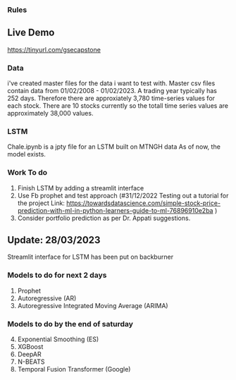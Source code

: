 ### Rules

## Live Demo
https://tinyurl.com/gsecapstone

### Data
i've created master files for the data i want to test with.
Master csv files contain data from 01/02/2008 - 01/02/2023.
A trading year typically has 252 days. 
Therefore there are approxiately 3,780 time-series values for each stock. There are 10 stocks currently so the totall time series values are approximately 38,000 values.

### LSTM

Chale.ipynb is a jpty file for an LSTM built on MTNGH data
As of now, the model exists.

### Work To do

1. Finish LSTM by adding a streamlit interface
2. Use Fb prophet and test approach
   (#31/12/2022
   Testing out a tutorial for the project
   Link: https://towardsdatascience.com/simple-stock-price-prediction-with-ml-in-python-learners-guide-to-ml-76896910e2ba
   )
3. Consider portfolio prediction as per Dr. Appati suggestions.

## Update: 28/03/2023
Streamlit interface for LSTM has been put on backburner

### Models to do for next 2 days
1. Prophet
2. Autoregressive (AR)
3. Autoregressive Integrated Moving Average (ARIMA)

### Models to do by the end of saturday
4. Exponential Smoothing (ES)
5. XGBoost
6. DeepAR
7. N-BEATS
8. Temporal Fusion Transformer (Google)

